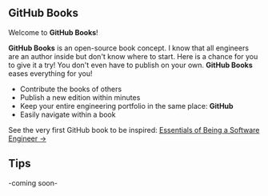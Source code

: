 ## GitHub Books

Welcome to **GitHub Books**!

**GitHub Books** is an open-source book concept. I know that all engineers are an author inside but don't know where to start. Here is a chance for you to give it a try! You don't even have to publish on your own. **GitHub Books** eases everything for you!

- Contribute the books of others
- Publish a new edition within minutes
- Keep your entire engineering portfolio in the same place: **GitHub**
- Easily navigate within a book

See the very first GitHub book to be inspired: <a href="https://github.com/harunrst/Essentials-of-Being-a-Software-Engineer" target="_blank">Essentials of Being a Software Engineer →</a>

## Tips

-coming soon-

